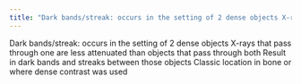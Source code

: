 ```yaml
---
title: "Dark bands/streak: occurs in the setting of 2 dense objects X-rays that pass through one are less attenuated than objects that pass through both Result in dark bands and streaks between those objects Classic location in bone or where dense contrast was used"
---
```

Dark bands/streak: occurs in the setting of 2 dense objects
X-rays that pass through one are less attenuated than objects that pass through both
Result in dark bands and streaks between those objects
Classic location in bone or where dense contrast was used

